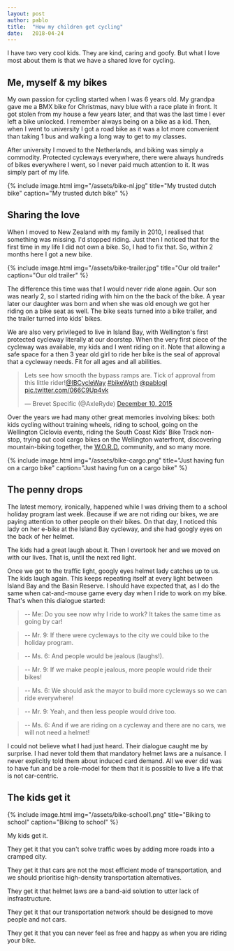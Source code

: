 ```yaml
---
layout: post
author: pablo
title:  "How my children get cycling"
date:   2018-04-24
---
```


I have two very cool kids. They are kind, caring and goofy. But what I love most about them is that we have a shared love for cycling.

## Me, myself & my bikes

My own passion for cycling started when I was 6 years old. My grandpa gave me a BMX bike for Christmas, navy blue with a race plate in front. It got stolen from my house a few years later, and that was the last time I ever left a bike unlocked. I remember always being on a bike as a kid. Then, when I went to university I got a road bike as it was a lot more convenient than taking 1 bus and walking a long way to get to my classes. 

After university I moved to the Netherlands, and biking was simply a commodity. Protected cycleways everywhere, there were always hundreds of bikes everywhere I went, so I never paid much attention to it. It was simply part of my life.

{% include image.html
            img="/assets/bike-nl.jpg"
            title="My trusted dutch bike"
            caption="My trusted dutch bike" %}

## Sharing the love

When I moved to New Zealand with my family in 2010, I realised that something was missing. I'd stopped riding. Just then I noticed that for the first time in my life I did not own a bike. So, I had to fix that. So, within 2 months here I got a new bike.

{% include image.html
            img="/assets/bike-trailer.jpg"
            title="Our old trailer"
            caption="Our old trailer" %}

The difference this time was that I would never ride alone again. Our son was nearly 2, so I started riding with him on the the back of the bike. A year later our daughter was born and when she was old enough we got her riding on a bike seat as well. The bike seats turned into a bike trailer, and the trailer turned into kids' bikes.

We are also very privileged to live in Island Bay, with Wellington's first protected cycleway literally at our doorstep. When the very first piece of the cycleway was available, my kids and I went riding on it. Note that allowing a safe space for a then 3 year old girl to ride her bike is the seal of approval that a cycleway needs. Fit for all ages and all abilities.

<blockquote class="twitter-tweet tw-align-center" data-lang="en">
<p lang="en" dir="ltr">Lets see how smooth the bypass ramps are. Tick of approval from this little rider!<a href="https://twitter.com/IBCycleWay">@IBCycleWay</a> <a href="https://twitter.com/hashtag/bikeWgth?src=hash">#bikeWgth</a> <a href="https://twitter.com/pablogl">@pablogl</a> <a href="https://t.co/066C9Up4vk">pic.twitter.com/066C9Up4vk</a></p>&mdash; Brevet Specific (@AxleRyde) <a href="https://twitter.com/AxleRyde/status/674819152591192064">December 10, 2015</a></blockquote> <script async src="//platform.twitter.com/widgets.js" charset="utf-8"></script>

Over the years we had many other great memories involving bikes: both kids cycling without training wheels, riding to school, going on the Wellington Ciclovia events, riding the South Coast Kids’ Bike Track non-stop, trying out cool cargo bikes on the Wellington waterfront, discovering mountain-biking together, the [W.O.R.D.](http://word.org.nz/) community, and so many more.

{% include image.html
            img="/assets/bike-cargo.png"
            title="Just having fun on a cargo bike"
            caption="Just having fun on a cargo bike" %}

## The penny drops

The latest memory, ironically, happened while I was driving them to a school holiday program last week. Because if we are not riding our bikes, we are paying attention to other people on their bikes. On that day, I noticed this lady on her e-bike at the Island Bay cycleway, and she had googly eyes on the back of her helmet. 

The kids had a great laugh about it. Then I overtook her and we moved on with our lives. That is, until the next red light. 

Once we got to the traffic light, googly eyes helmet lady catches up to us. The kids laugh again. This keeps repeating itself at every light between Island Bay and the Basin Reserve. I should have expected that, as I do the same when cat-and-mouse game every day when I ride to work on my bike. That's when this dialogue started:

> -- Me: Do you see now why I ride to work? It takes the same time as going by car!

> -- Mr. 9: If there were cycleways to the city we could bike to the holiday program.

> -- Ms. 6: And people would be jealous (laughs!).

> -- Mr. 9: If we make people jealous, more people would ride their bikes!

> -- Ms. 6: We should ask the mayor to build more cycleways so we can ride everywhere!

> -- Mr. 9: Yeah, and then less people would drive too.

> -- Ms. 6: And if we are riding on a cycleway and there are no cars, we will not need a helmet!

I could not believe what I had just heard. Their dialogue caught me by surprise. I had never told them that mandatory helmet laws are a nuisance. I never explicitly told them about induced card demand. All we ever did was to have fun and be a role-model for them that it is possible to live a life that is not car-centric. 

## The kids get it

{% include image.html
            img="/assets/bike-school1.png"
            title="Biking to school"
            caption="Biking to school" %}

My kids get it. 

They get it that you can't solve traffic woes by adding more roads into a cramped city.

They get it that cars are not the most efficient mode of transportation, and we should prioritise high-density transportation alternatives.

They get it that helmet laws are a band-aid solution to utter lack of insfrastructure.

They get it that our transportation network should be designed to move people and not cars.

They get it that you can never feel as free and happy as when you are riding your bike.